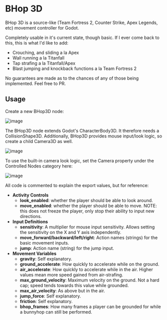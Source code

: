 # BHop 3D
BHop 3D is a source-like (Team Fortress 2, Counter Strike, Apex Legends, etc) movement controller for Godot.

Completely usable in it's current state, though basic. If I ever come back to this, this is what I'd like to add:
- Crouching, and sliding a la Apex
- Wall running a la Titanfall
- Tap strafing a la Titanfall/Apex
- Blast jumping and knockback functions a la Team Fortress 2

No guarantees are made as to the chances of any of those being implemented. Feel free to PR.

## Usage
Create a new BHop3D node:

![image](https://github.com/BirDt/bhop3d/assets/24282498/0d6eed97-f3ed-4de8-93bc-344e776db2bf)


The BHop3D node extends Godot's CharacterBody3D. It therefore needs a CollisionShape3D. 
Additionally, BHop3D provides mouse input/look logic, so create a child Camera3D as well.

![image](https://github.com/BirDt/bhop3d/assets/24282498/aae253e4-9ad0-4dd6-a53e-ad0ac7837ddb)

To use the built-in camera look logic, set the Camera property under the Controlled Nodes category here:

![image](https://github.com/BirDt/bhop3d/assets/24282498/836f57fd-b4fa-42b7-8b71-5fb6e7c51a14)

All code is commented to explain the export values, but for reference:
- **Activity Controls**
  - **look_enabled**: whether the player should be able to look around.
  - **move_enabled**: whether the player should be able to move. NOTE: this does not freeze the player, only stop their ability to input new directions.
- **Input Definitions**
  - **sensitivity**: A multiplier for mouse input sensitivity. Allows setting the sensitivity on the X and Y axis independently.
  - **move_forward/backward/left/right**: Action names (strings) for the basic movement inputs.
  - **jump**: Action name (string) for the jump input.
- **Movement Variables**
  - **gravity**: Self explanatory.
  - **ground_accelerate**: How quickly to accelerate while on the ground.
  - **air_accelerate**: How quickly to accelerate while in the air. Higher values mean more speed gained from air-strafing.
  - **max_ground_velocity**: Maximum velocity on the ground. Not a hard cap; speed tends towards this value while grounded.
  - **max_air_velocity**: As above but in the air.
  - **jump_force**: Self explanatory.
  - **friction**: Self explanatory.
  - **bhop_frames**: How many frames a player can be grounded for while a bunnyhop can still be performed.
